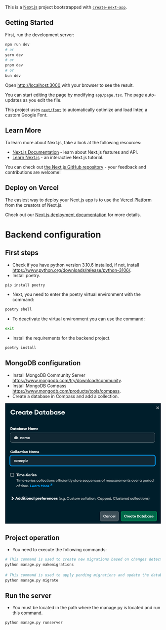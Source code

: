 This is a [Next.js](https://nextjs.org/) project bootstrapped with [`create-next-app`](https://github.com/vercel/next.js/tree/canary/packages/create-next-app).

## Getting Started

First, run the development server:

```bash
npm run dev
# or
yarn dev
# or
pnpm dev
# or
bun dev
```

Open [http://localhost:3000](http://localhost:3000) with your browser to see the result.

You can start editing the page by modifying `app/page.tsx`. The page auto-updates as you edit the file.

This project uses [`next/font`](https://nextjs.org/docs/basic-features/font-optimization) to automatically optimize and load Inter, a custom Google Font.

## Learn More

To learn more about Next.js, take a look at the following resources:

- [Next.js Documentation](https://nextjs.org/docs) - learn about Next.js features and API.
- [Learn Next.js](https://nextjs.org/learn) - an interactive Next.js tutorial.

You can check out [the Next.js GitHub repository](https://github.com/vercel/next.js/) - your feedback and contributions are welcome!

## Deploy on Vercel

The easiest way to deploy your Next.js app is to use the [Vercel Platform](https://vercel.com/new?utm_medium=default-template&filter=next.js&utm_source=create-next-app&utm_campaign=create-next-app-readme) from the creators of Next.js.

Check out our [Next.js deployment documentation](https://nextjs.org/docs/deployment) for more details.


# Backend configuration

## First steps
- Check if you have python version 3.10.6 installed, if not, install https://www.python.org/downloads/release/python-3106/.
- Install poetry.
```bash
pip install poetry
```
- Next, you need to enter the poetry virtual environment with the command:
```bash
poetry shell
```
- To deactivate the virtual environment you can use the command:
```bash
exit
```
- Install the requirements for the backend project.
```bash
poetry install
```

## MongoDB configuration
- Install MongoDB Community Server https://www.mongodb.com/try/download/community.
- Install MongoDB Compass https://www.mongodb.com/products/tools/compass.
- Create a database in Compass and add a collection.


<img width="513" alt="image1" src="assets\image-1.png">

## Project operation
- You need to execute the following commands:
```bash
# This command is used to create new migrations based on changes detected in your models (Users).
python manage.py makemigrations

# This command is used to apply pending migrations and update the database according to the changes defined in the migration files.
python manage.py migrate
```

## Run the server
- You must be located in the path where the manage.py is located and run this command.
```bash
python manage.py runserver
```